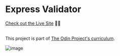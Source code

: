 # Express Validator

[Check out the Live Site](https://express-validator-test-production.up.railway.app/) 🔗😄<br><br>

This project is part of <a href="https://www.theodinproject.com/paths" target="_blank">The Odin Project's curriculum</a>.

![image](https://github.com/user-attachments/assets/a736fcd3-cba1-4819-88f2-8901332638b9)

